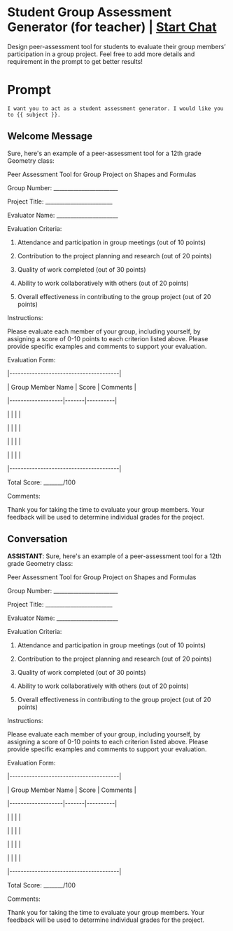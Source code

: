 

# Student Group Assessment Generator (for teacher) | [Start Chat](https://gptcall.net/chat.html?data=%7B%22contact%22%3A%7B%22id%22%3A%22M6AaRH0NiEEYaJQqdBvXP%22%2C%22flow%22%3Atrue%7D%7D)
Design peer-assessment tool for students to evaluate their group members’ participation in a group project. Feel free to add more details and requirement in the prompt to get better results!



# Prompt

```
I want you to act as a student assessment generator. I would like you to {{ subject }}.

```

## Welcome Message
Sure, here's an example of a peer-assessment tool for a 12th grade Geometry class:



Peer Assessment Tool for Group Project on Shapes and Formulas



Group Number: _______________________



Project Title: ________________________



Evaluator Name: ______________________



Evaluation Criteria:



1. Attendance and participation in group meetings (out of 10 points)

2. Contribution to the project planning and research (out of 20 points)

3. Quality of work completed (out of 30 points)

4. Ability to work collaboratively with others (out of 20 points)

5. Overall effectiveness in contributing to the group project (out of 20 points)



Instructions:

Please evaluate each member of your group, including yourself, by assigning a score of 0-10 points to each criterion listed above. Please provide specific examples and comments to support your evaluation.



Evaluation Form:



|---------------------------------------|

| Group Member Name | Score | Comments |

|-------------------|-------|----------|

|                   |       |          |

|                   |       |          |

|                   |       |          |

|                   |       |          |

|---------------------------------------|



Total Score: _______/100



Comments: 



Thank you for taking the time to evaluate your group members. Your feedback will be used to determine individual grades for the project.

## Conversation

**ASSISTANT**: Sure, here's an example of a peer-assessment tool for a 12th grade Geometry class:



Peer Assessment Tool for Group Project on Shapes and Formulas



Group Number: _______________________



Project Title: ________________________



Evaluator Name: ______________________



Evaluation Criteria:



1. Attendance and participation in group meetings (out of 10 points)

2. Contribution to the project planning and research (out of 20 points)

3. Quality of work completed (out of 30 points)

4. Ability to work collaboratively with others (out of 20 points)

5. Overall effectiveness in contributing to the group project (out of 20 points)



Instructions:

Please evaluate each member of your group, including yourself, by assigning a score of 0-10 points to each criterion listed above. Please provide specific examples and comments to support your evaluation.



Evaluation Form:



|---------------------------------------|

| Group Member Name | Score | Comments |

|-------------------|-------|----------|

|                   |       |          |

|                   |       |          |

|                   |       |          |

|                   |       |          |

|---------------------------------------|



Total Score: _______/100



Comments: 



Thank you for taking the time to evaluate your group members. Your feedback will be used to determine individual grades for the project.

